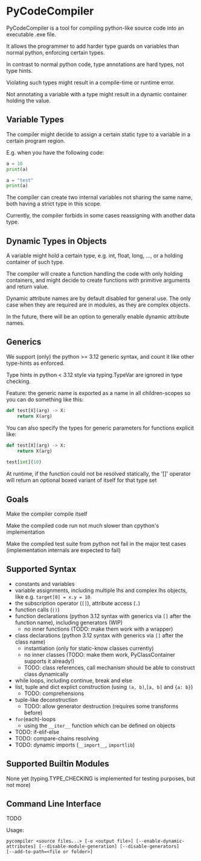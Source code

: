 
# PyCodeCompiler

PyCodeCompiler is a tool for compiling python-like source code into
an executable .exe file.

It allows the programmer to add harder type guards on variables
than normal python, enforcing certain types.

In contrast to normal python code, type annotations are hard types, not
type hints.

Violating such types might result in a compile-time or runtime error.

Not annotating a variable with a type might result in a dynamic
container holding the value.

## Variable Types

The compiler might decide to assign a certain static type
to a variable in a certain program region.

E.g. when you have the following code:
```python
a = 10
print(a)

a = "test"
print(a)
```

The compiler can create two internal variables not sharing the same name,
both having a strict type in this scope.

Currently, the compiler forbids in some cases reassigning with another data type.

## Dynamic Types in Objects

A variable might hold a certain type, e.g. int, float, long, ...,
or a holding container of such type.

The compiler will create a function handling the code with only holding containers,
and might decide to create functions with primitive arguments and return value.

Dynamic attribute names are by default disabled for general use.
The only case when they are required are in modules, as they are complex objects.

In the future, there will be an option to generally enable dynamic attribute names.

## Generics

We support (only) the python >= 3.12 generic syntax, and count
it like other type-hints as enforced.

Type hints in python < 3.12 style via typing.TypeVar are ignored in type checking.

Feature: the generic name is exported as a name in all children-scopes
so you can do something like this:
```python
def test[X](arg) -> X:
    return X(arg)
```

You can also specify the types for generic parameters for functions explicit like:
```python
def test[X](arg) -> X:
    return X(arg)
    
test[int](10)
```

At runtime, if the function could not be resolved statically, the
'[]' operator will return an optional boxed variant of itself for that type set

## Goals

Make the compiler compile itself

Make the compiled code run not much slower than cpython's implementation

Make the compiled test suite from python not fail in the major test cases
(implementation internals are expected to fail)

## Supported Syntax

- constants and variables
- variable assignments, including multiple lhs and complex lhs objects, like e.g. `target[0] = x.y = 10`
- the subscription operator (`[]`), attribute access (`.`)
- function calls (`()`)
- function declarations (python 3.12 syntax with generics via `[]` after the function name), including generators
  (WIP)
  - no inner functions (TODO: make them work with a wrapper)
- class declarations (python 3.12 syntax with generics via `[]` after the class name)
  - instantiation (only for static-know classes currently)
  - no inner classes (TODO: make them work, PyClassContainer supports it already!)
  - TODO: class references, call mechanism should be able to construct class dynamically
- while loops, including continue, break and else
- list, tuple and dict explict construction (using `(a, b)`,`[a, b]` and `{a: b}`)
  - TODO: comprehensions
- tuple-like deconstruction
  - TODO: allow generator destruction (requires some transforms before)
- `for`(each)-loops
  - using the `__iter__` function which can be defined on objects
- TODO: if-elif-else
- TODO: compare-chains resolving
- TODO: dynamic imports (`__import__`, `importlib`)

## Supported Builtin Modules

None yet (typing.TYPE_CHECKING is implemented for testing purposes, but not more)

## Command Line Interface

TODO

Usage:
```
pycompiler <source files...> [-o <output file>] [--enable-dynamic-attributes] [--disable-module-generation] [--disable-generators]
[--add-to-path=<file or folder>]
```
